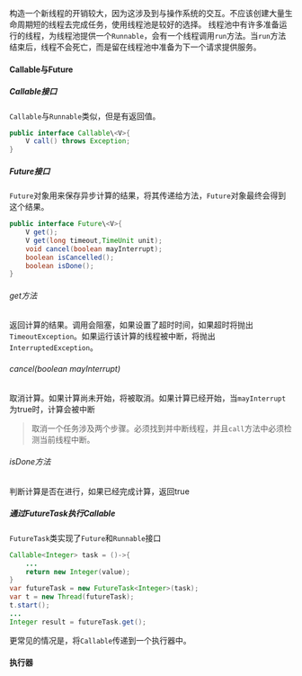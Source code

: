 构造一个新线程的开销较大，因为这涉及到与操作系统的交互。不应该创建大量生命周期短的线程去完成任务，使用线程池是较好的选择。
线程池中有许多准备运行的线程，为线程池提供一个`Runnable`，会有一个线程调用`run`方法。当`run`方法结束后，线程不会死亡，而是留在线程池中准备为下一个请求提供服务。
#### Callable与Future
##### Callable接口
`Callable`与`Runnable`类似，但是有返回值。
```java
public interface Callable\<V>{
    V call() throws Exception;
}
```
##### Future接口
`Future`对象用来保存异步计算的结果，将其传递给方法，`Future`对象最终会得到这个结果。
```java
public interface Future\<V>{
    V get();
    V get(long timeout,TimeUnit unit);
    void cancel(boolean mayInterrupt);
    boolean isCancelled();
    boolean isDone();
}
```
###### get方法
返回计算的结果。调用会阻塞，如果设置了超时时间，如果超时将抛出`TimeoutException`。如果运行该计算的线程被中断，将抛出`InterruptedException`。
###### cancel(boolean mayInterrupt)
取消计算。如果计算尚未开始，将被取消。如果计算已经开始，当`mayInterrupt`为true时，计算会被中断
>取消一个任务涉及两个步骤。必须找到并中断线程，并且`call`方法中必须检测当前线程中断。
###### isDone方法
判断计算是否在进行，如果已经完成计算，返回true
##### 通过FutureTask执行Callable
`FutureTask`类实现了`Future`和`Runnable`接口
```java
Callable<Integer> task = ()->{
    ...
    return new Integer(value);
}
var futureTask = new FutureTask<Integer>(task);
var t = new Thread(futureTask);
t.start();
...
Integer result = futureTask.get();
```
更常见的情况是，将`Callable`传递到一个执行器中。
#### 执行器
